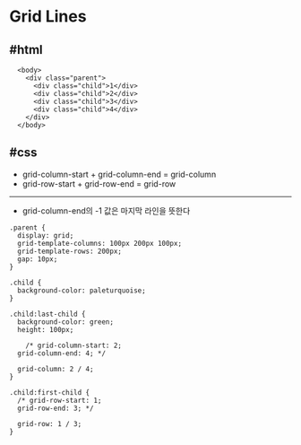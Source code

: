 # Grid Lines

## #html

```
  <body>
    <div class="parent">
      <div class="child">1</div>
      <div class="child">2</div>
      <div class="child">3</div>
      <div class="child">4</div>
    </div>
  </body>
```

## #css

- grid-column-start + grid-column-end = grid-column
- grid-row-start + grid-row-end = grid-row
<hr />

- grid-column-end의 -1 값은 마지막 라인을 뜻한다

```
.parent {
  display: grid;
  grid-template-columns: 100px 200px 100px;
  grid-template-rows: 200px;
  gap: 10px;
}

.child {
  background-color: paleturquoise;
}

.child:last-child {
  background-color: green;
  height: 100px;

    /* grid-column-start: 2;
  grid-column-end: 4; */

  grid-column: 2 / 4;
}

.child:first-child {
  /* grid-row-start: 1;
  grid-row-end: 3; */

  grid-row: 1 / 3;
}
```
